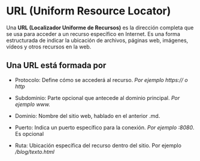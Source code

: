 # URL (Uniform Resource Locator)

Una **URL (Localizador Uniforme de Recursos)** es la dirección completa que se usa para acceder a un recurso específico en Internet. Es una forma estructurada de indicar la ubicación de archivos, páginas web, imágenes, vídeos y otros recursos en la web.

## Una URL está formada por

- Protocolo:	Define cómo se accederá al recurso. *Por ejemplo	https:// o http*
   
- Subdominio:	Parte opcional que antecede al dominio principal. *Por ejemplo	www.*

- Dominio:	Nombre del sitio web, hablado en el anterior .md.

- Puerto:	Indica un puerto específico para la conexión. *Por ejemplo	:8080*. Es opcional 

- Ruta:	Ubicación específica del recurso dentro del sitio. Por ejemplo	*/blog/texto.html*

